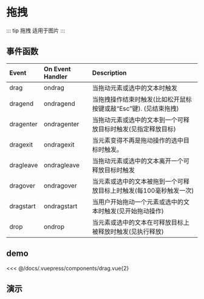 # 拖拽

::: tip 拖拽
 适用于图片 
:::

## 事件函数 

| Event     | On Event Handler | Description                           |
|:----------|:-----------------|:--------------------------------------|
| drag      | ondrag           | 当拖动元素或选中的文本时触发                        |
| dragend   | ondragend        | 当拖拽操作结束时触发(比如松开鼠标按键或敲“Esc”键). (见结束拖拽) |
| dragenter | ondragenter      | 当拖动元素或选中的文本到一个可释放目标时触发(见指定释放目标)       |
| dragexit  | ondragexit       | 当元素变得不再是拖动操作的选中目标时触发。                 |
| dragleave | ondragleave      | 当拖动元素或选中的文本离开一个可释放目标时触发               |
| dragover  | ondragover       | 当元素或选中的文本被拖到一个可释放目标上时触发(每100毫秒触发一次)   |
| dragstart | ondragstart      | 当用户开始拖动一个元素或选中的文本时触发(见开始拖动操作)         |
| drop      | ondrop           | 当元素或选中的文本在可释放目标上被释放时触发(见执行释放)         |

## demo

<<< @/docs/.vuepress/components/drag.vue{2}


## 演示
 
<drag></drag>